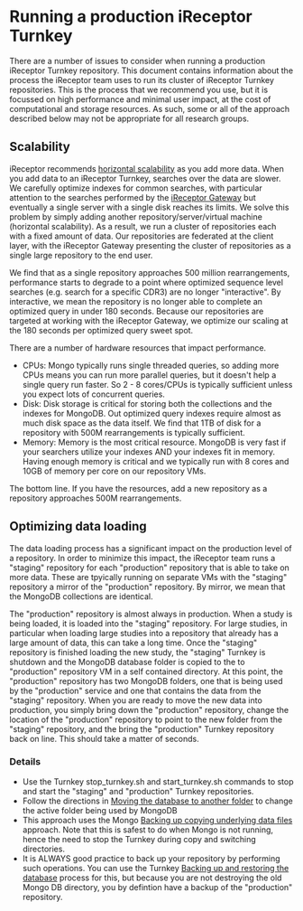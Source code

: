 # Running a production iReceptor Turnkey

There are a number of issues to consider when running a production iReceptor Turnkey repository. This
document contains information about the process the iReceptor team uses to run its cluster of
iReceptor Turnkey repositories. This is the process that we recommend you use, but it is
focussed on high performance and minimal user impact, at the cost of computational and storage
resources. As such, some or all of the approach described below may not be appropriate for all research groups.

## Scalability

iReceptor recommends [horizontal scalability](https://en.wikipedia.org/wiki/Scalability) as you add more data. When you add data to an iReceptor Turnkey, searches
over the data are slower. We carefully optimize indexes for common searches, with particular attention to the searches
performed by the [iReceptor Gateway](http://gateway.ireceptor.org) but eventually a single server with a single disk
reaches its limits. We solve this problem by simply adding another repository/server/virtual machine (horizontal scalability). As a result,
we run a cluster of repositories each with a fixed amount of data. Our repositories are federated at the client layer,
with the iReceptor Gateway presenting the cluster of repositories as a single large repository to the end user.

We find that as a single repository approaches 500 million rearrangements, performance starts to degrade to a point where
optimized sequence level searches (e.g. search for a specific CDR3) are no longer "interactive". By interactive, we mean the
repository is no longer able to complete an optimized query in under 180 seconds. Because our repositories are targeted at
working with the iReceptor Gateway, we optimize our scaling at the 180 seconds per optimized query sweet spot. 

There are a number of hardware resources that impact performance.

- CPUs: Mongo typically runs single threaded queries, so adding more CPUs means you can run more parallel queries, but it doesn't
help a single query run faster. So 2 - 8 cores/CPUs is typically sufficient unless you expect lots of concurrent queries. 
- Disk: Disk storage is critical for storing both the collections and the indexes for MongoDB. Out optimized query indexes require
almost as much disk space as the data itself. We find that 1TB of disk for a repository with 500M rearrangements is typically sufficient.
- Memory: Memory is the most critical resource. MongoDB is very fast if your searchers utilize your indexes AND your indexes fit in memory.
Having enough memory is critical and we typically run with 8 cores and 10GB of memory per core on our repository VMs.

The bottom line. If you have the resources, add a new repository as a repository approaches 500M rearrangements. 

## Optimizing data loading

The data loading process has a significant impact on the production level of a repository.
In order to minimize this impact, the iReceptor team runs a "staging" repository for each "production" repository
that is able to take on more data. These are tpyically running on separate VMs with the "staging" repository a mirror of the "production" repository.
By mirror, we mean that the MongoDB collections are identical. 

The "production" repository is almost always in production. When a study is being loaded, it is loaded into the "staging" repository. For
large studies, in particular when loading large studies into a repository that already has a large amount of data, this can take a long time.
Once the "staging" repository is finished loading the new study, the "staging" Turnkey is shutdown and the MongoDB database folder is copied to the to
"production" repository VM in a self contained directory. At this point, the "production" repository has two MongoDB folders, one that is being used
by the "production" service and one that contains the data from the "staging" repository. When you are ready to move the new data into production, you
simply bring down the "production" repository, change the location of the "production" repository to point to the new folder from the "staging"
repository, and the bring the "production" Turnkey repository back on line. This should take a matter of seconds.

### Details

- Use the Turnkey stop_turnkey.sh and start_turnkey.sh commands to stop and start the "staging" and "production" Turnkey repositories.
- Follow the directions in [Moving the database to another folder](moving_the_database_folder.md) to change the active folder being used by MongoDB
- This approach uses the Mongo [Backing up copying underlying data files](https://docs.mongodb.com/manual/core/backups/#back-up-by-copying-underlying-data-files) approach. Note that this is safest to do when Mongo is not running, hence the need to stop the Turnkey during copy and switching directories.
- It is ALWAYS good practice to back up your repository by performing such operations. You can use the Turnkey [Backing up and restoring the database](database_backup.md) process for this, but because you are not destroying the old Mongo DB directory, you by defintion have a backup of the "production" repository.

